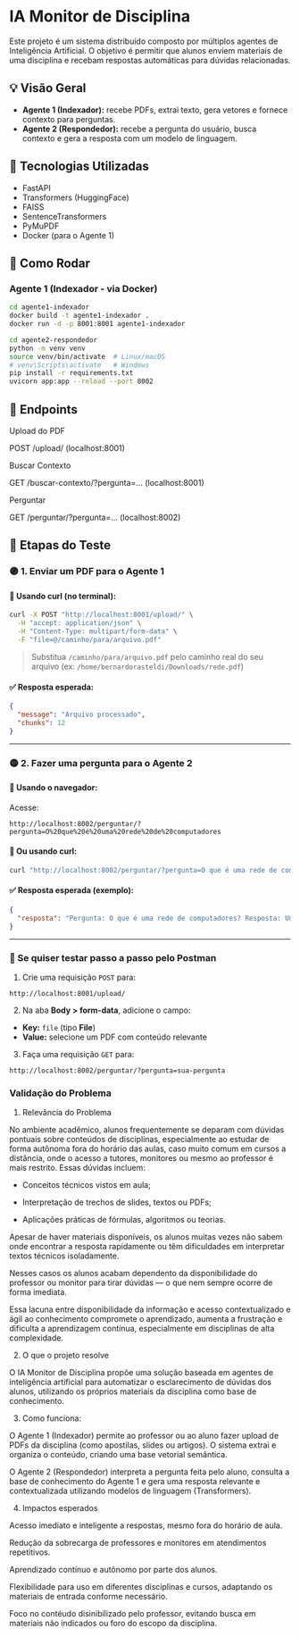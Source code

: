 # IA Monitor de Disciplina

Este projeto é um sistema distribuído composto por múltiplos agentes de Inteligência Artificial. O objetivo é permitir que alunos enviem materiais de uma disciplina e recebam respostas automáticas para dúvidas relacionadas.

## 💡 Visão Geral

- **Agente 1 (Indexador):** recebe PDFs, extrai texto, gera vetores e fornece contexto para perguntas.
- **Agente 2 (Respondedor):** recebe a pergunta do usuário, busca contexto e gera a resposta com um modelo de linguagem.

## 🧱 Tecnologias Utilizadas

- FastAPI
- Transformers (HuggingFace)
- FAISS
- SentenceTransformers
- PyMuPDF
- Docker (para o Agente 1)

## 🚀 Como Rodar

### Agente 1 (Indexador - via Docker)

```bash
cd agente1-indexador
docker build -t agente1-indexador .
docker run -d -p 8001:8001 agente1-indexador

cd agente2-respondedor
python -m venv venv
source venv/bin/activate  # Linux/macOS
# venv\Scripts\activate   # Windows
pip install -r requirements.txt
uvicorn app:app --reload --port 8002
```

## 🚀 Endpoints

Upload do PDF

POST /upload/ (localhost:8001)

Buscar Contexto

GET /buscar-contexto/?pergunta=... (localhost:8001)

Perguntar

GET /perguntar/?pergunta=... (localhost:8002)


## 🧪 Etapas do Teste

### 🟣 1. Enviar um PDF para o Agente 1

#### 📌 Usando curl (no terminal):

```bash
curl -X POST "http://localhost:8001/upload/" \
  -H "accept: application/json" \
  -H "Content-Type: multipart/form-data" \
  -F "file=@/caminho/para/arquivo.pdf"
```

> Substitua `/caminho/para/arquivo.pdf` pelo caminho real do seu arquivo (ex: `/home/bernardorasteldi/Downloads/rede.pdf`)

#### ✅ Resposta esperada:

```json
{
  "message": "Arquivo processado",
  "chunks": 12
}
```

---

### 🟡 2. Fazer uma pergunta para o Agente 2

#### 📌 Usando o navegador:

Acesse:

```
http://localhost:8002/perguntar/?pergunta=O%20que%20é%20uma%20rede%20de%20computadores
```

#### 📌 Ou usando curl:

```bash
curl "http://localhost:8002/perguntar/?pergunta=O que é uma rede de computadores?"
```

#### ✅ Resposta esperada (exemplo):

```json
{
  "resposta": "Pergunta: O que é uma rede de computadores? Resposta: Uma rede de computadores é um conjunto..."
}
```

---

### 🧪 Se quiser testar passo a passo pelo Postman

1. Crie uma requisição `POST` para:

```
http://localhost:8001/upload/
```

2. Na aba **Body > form-data**, adicione o campo:

- **Key:** `file` (tipo **File**)  
- **Value:** selecione um PDF com conteúdo relevante

3. Faça uma requisição `GET` para:

```
http://localhost:8002/perguntar/?pergunta=sua-pergunta
```
### Validação do Problema

1. Relevância do Problema

No ambiente acadêmico, alunos frequentemente se deparam com dúvidas pontuais sobre conteúdos de disciplinas, especialmente ao estudar de forma autônoma fora do horário das aulas, caso muito comum em cursos a distância, onde o acesso a tutores, monitores ou mesmo ao professor é mais restrito. Essas dúvidas incluem:

- Conceitos técnicos vistos em aula;

- Interpretação de trechos de slides, textos ou PDFs;

- Aplicações práticas de fórmulas, algoritmos ou teorias.

Apesar de haver materiais disponíveis, os alunos muitas vezes não sabem onde encontrar a resposta rapidamente ou têm dificuldades em interpretar textos técnicos isoladamente.

Nesses casos os alunos acabam dependento da disponibilidade do professor ou monitor para tirar dúvidas — o que nem sempre ocorre de forma imediata.

Essa lacuna entre disponibilidade da informação e acesso contextualizado e ágil ao conhecimento compromete o aprendizado, aumenta a frustração e dificulta a aprendizagem contínua, especialmente em disciplinas de alta complexidade.

2. O que o projeto resolve

O IA Monitor de Disciplina propõe uma solução baseada em agentes de inteligência artificial para automatizar o esclarecimento de dúvidas dos alunos, utilizando os próprios materiais da disciplina como base de conhecimento.

3. Como funciona:

O Agente 1 (Indexador) permite ao professor ou ao aluno fazer upload de PDFs da disciplina (como apostilas, slides ou artigos). O sistema extrai e organiza o conteúdo, criando uma base vetorial semântica.

O Agente 2 (Respondedor) interpreta a pergunta feita pelo aluno, consulta a base de conhecimento do Agente 1 e gera uma resposta relevante e contextualizada utilizando modelos de linguagem (Transformers).

4. Impactos esperados

Acesso imediato e inteligente a respostas, mesmo fora do horário de aula.

Redução da sobrecarga de professores e monitores em atendimentos repetitivos.

Aprendizado contínuo e autônomo por parte dos alunos.

Flexibilidade para uso em diferentes disciplinas e cursos, adaptando os materiais de entrada conforme necessário.

Foco no contéudo disinibilizado pelo professor, evitando busca em materiais não indicados ou foro do escopo da disciplina.